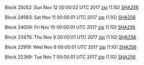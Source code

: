 Block 25052: Sun Nov 12 00:00:02 UTC 2017 [zip](https://transfer.sh/sXnYz/bootstrap.dat.20171112.zip) (1.1G) [SHA256](https://transfer.sh/NUP3F/sha256.txt)

Block 24563: Sat Nov 11 00:00:01 UTC 2017 [zip](https://transfer.sh/3xtTW/bootstrap.dat.20171111.zip) (1.1G) [SHA256](https://transfer.sh/bSf3e/sha256.txt)

Block 24009: Fri Nov 10 00:00:01 UTC 2017 [zip](https://transfer.sh/RFvS4/bootstrap.dat.20171110.zip) (1.1G) [SHA256](https://transfer.sh/nHWwZ/sha256.txt)

Block 23470: Thu Nov  9 00:00:01 UTC 2017 [zip](https://transfer.sh/g6J7I/bootstrap.dat.20171109.zip) (1.1G) [SHA256](https://transfer.sh/6JCh7/sha256.txt)

Block 22919: Wed Nov  8 00:00:01 UTC 2017 [zip](https://transfer.sh/jTUSe/bootstrap.dat.20171108.zip) (1.1G) [SHA256](https://transfer.sh/CI61W/sha256.txt)

Block 22369: Tue Nov  7 00:00:01 UTC 2017 [zip](https://transfer.sh/8DqAN/bootstrap.dat.20171107.zip) (1.1G) [SHA256](https://transfer.sh/6T1Jz/sha256.txt)
